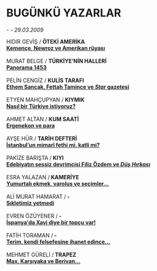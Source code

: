 # BUGÜNKÜ YAZARLAR

*- - 29.03.2009*

<div class="taraf_structure_2col_1zq">
<div class="margen_n">



 <p>HIDIR GEVİŞ / <b>ÖTEKİ AMERİKA</b><br/><b><a href="http://www.taraf.com.tr/makale/4731.htm" target=""><b>Kemençe, Newroz ve Amerikan rüyası</b></a></b><b><br/></b><br/>MURAT BELGE / <b>TÜRKİYE’NİN HALLERİ</b><br/><b><a href="http://www.taraf.com.tr/makale/4732.htm" target=""><b>Panorama 1453</b></a></b><b><br/></b><br/>PELİN CENGİZ / <b>KULİS TARAFI</b><br/><b><a href="http://www.taraf.com.tr/makale/4738.htm" target=""><b>Ethem Sancak, Fettah Tamince ve <i>Star</i> gazetesi</b></a></b><b><br/><br/></b>ETYEN MAHÇUPYAN / <b>KIYMIK</b><br/><b><a href="http://www.taraf.com.tr/makale/4733.htm" target=""><b>Nasıl bir Türkiye istiyoruz?</b></a></b><b><br/><br/></b>AHMET ALTAN / <b>KUM SAATİ</b><br/><b><a href="http://www.taraf.com.tr/makale/4741.htm" target=""><b>Ergenekon ve para</b></a></b><b><br/><br/></b>AYŞE HÜR / <b>TARİH DEFTERİ</b><br/><b><a href="http://www.taraf.com.tr/makale/4735.htm" target=""><b>İstanbul’un mimarî fethi mi, katli mi?</b></a></b><b><br/><br/></b>PAKİZE BARIŞTA /<b> KIYI</b><br/><b><a href="http://www.taraf.com.tr/makale/4736.htm" target=""><b>Edebiyatın sessiz devrimcisi Filiz Özdem ve <i>Düş Hırkası</i></b></a></b><b><br/><br/></b>ESRA YALAZAN /<b> KAMERİYE</b><br/><b><a href="http://www.taraf.com.tr/makale/4737.htm" target=""><b>Yumurtalı ekmek, varoluş ve seçimler...</b></a></b><b><br/><br/></b>ALİ MURAT HAMARAT /<b> - <br/><a class="" href="http://www.taraf.com.tr/makale/4745.htm" target="">Sıkletimiz yetmedi</a><br/><br/></b>EVREN ÖZÜYENER /<b> - <br/><a class="" href="http://www.taraf.com.tr/makale/4746.htm" target="">İspanya'da Xavi diye bir topçu var!</a><br/><br/></b>FATİH TORAMAN /<b> - <br/><a class="" href="http://www.taraf.com.tr/makale/4744.htm" target="">Terim, kendi felsefesine ihanet edince…</a><br/><br/></b>MEHMET GÜRELİ /<b> TRAPEZ</b><br/><b><a href="http://www.taraf.com.tr/makale/4739.htm" target=""><b>Max, Karşıyaka ve Berivan...</b></a></b> </p>

<br/>


<div id="taraf_not">
</div>

</div>


</div>

